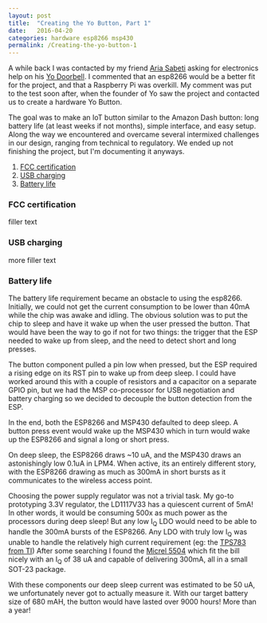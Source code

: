 ```yaml
---
layout: post
title:  "Creating the Yo Button, Part 1"
date:   2016-04-20
categories: hardware esp8266 msp430
permalink: /Creating-the-yo-button-1
---
```

A while back I was contacted by my friend [Aria Sabeti][Aria] asking for electronics help on his [Yo Doorbell][doorbell]. I commented that an esp8266 would be a better fit for the project, and that a Raspberry Pi was overkill. My comment was put to the test soon after, when the founder of Yo saw the project and contacted us to create a hardware Yo Button.

The goal was to make an IoT button similar to the Amazon Dash button: long battery life (at least weeks if not months), simple interface, and easy setup. Along the way we encountered and overcame several intermixed challenges in our design, ranging from technical to regulatory. We ended up not finishing the project, but I'm documenting it anyways.

1. [FCC certification](#FCC)
2. [USB charging](#USB)
3. [Battery life](#BATTERY)


### <a name="FCC"></a>FCC certification

filler text

### <a name="USB"></a>USB charging

more filler text

### <a name="BATTERY"></a>Battery life

The battery life requirement became an obstacle to using the esp8266. Initially, we could not get the current consumption to be lower than 40mA while the chip was awake and idling. The obvious solution was to put the chip to sleep and have it wake up when the user pressed the button. That would have been the way to go if not for two things: the trigger that the ESP needed to wake up from sleep, and the need to detect short and long presses.

The button component pulled a pin low when pressed, but the ESP required a rising edge on its RST pin to wake up from deep sleep. I could have worked around this with a couple of resistors and a capacitor on a separate GPIO pin, but we had the MSP co-processor for USB negotiation and battery charging so we decided to decouple the button detection from the ESP.

In the end, both the ESP8266 and MSP430 defaulted to deep sleep. A button press event would wake up the MSP430 which in turn would wake up the ESP8266 and signal a long or short press.

On deep sleep, the ESP8266 draws ~10 uA, and the MSP430 draws an astonishingly low 0.1uA in LPM4. When active, its an entirely different story, with the ESP8266 drawing as much as 300mA in short bursts as it communicates to the wireless access point.

Choosing the power supply regulator was not a trivial task. My go-to prototyping 3.3V regulator, the LD1117V33 has a quiescent current of 5mA! In other words, it would be consuming 500x as much power as the processors during deep sleep! But any low I<sub>Q</sub> LDO would need to be able to handle the 300mA bursts of the ESP8266. Any LDO with truly low I<sub>Q</sub> was unable to handle the relatively high current requirement (eg: the [TPS783 from TI][tps783]) After some searching I found the [Micrel 5504][micrel] which fit the bill nicely with an I<sub>Q</sub> of 38 uA and capable of delivering 300mA, all in a small SOT-23 package.

With these components our deep sleep current was estimated to be 50 uA, we unfortunately never got to actually measure it. With our target battery size of 680 mAH, the button would have lasted over 9000 hours! More than a year! 

[Aria]: https://ariasabeti.me/
[doorbell]: https://ariasabeti.me/yodoorbell
[msp430-usb]: https://forum.43oh.com/topic/2962-bit-bang-usb-on-msp430g2452/
[micrel]: https://www.microchip.com/wwwproducts/en/MIC5504
[tps783]: https://www.ti.com/lit/ds/symlink/tps783.pdf
